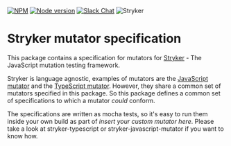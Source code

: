 [![NPM](https://img.shields.io/npm/dm/@stryker-mutator/mutator-specification.svg)](https://www.npmjs.com/package/@stryker-mutator/mutator-specification)
[![Node version](https://img.shields.io/node/v/@stryker-mutator/mutator-specification.svg)](https://img.shields.io/node/v/@stryker-mutator/mutator-specification.svg)
[![Slack Chat](https://img.shields.io/badge/slack-chat-brightgreen.svg?logo=slack)](https://join.slack.com/t/stryker-mutator/shared_invite/enQtOTUyMTYyNTg1NDQ0LTU4ODNmZDlmN2I3MmEyMTVhYjZlYmJkOThlNTY3NTM1M2QxYmM5YTM3ODQxYmJjY2YyYzllM2RkMmM1NjNjZjM)
![Stryker](https://github.com/stryker-mutator/stryker/raw/master/stryker-80x80.png)

# Stryker mutator specification

This package contains a specification for mutators for [Stryker](https://stryker-mutator.io) - The JavaScript mutation testing framework.

Stryker is language agnostic, examples of mutators are the [JavaScript mutator](https://github.com/stryker-mutator/stryker/tree/master/packages/javascript-mutator) and the [TypeScript mutator](https://github.com/stryker-mutator/stryker/tree/master/packages/typescript). However, they share a common set of mutators specified in this package. So this package defines a common set of specifications to which a mutator *could* conform.

The specifications are written as mocha tests, so it's easy to run them inside your own build as part of *insert your custom mutator here*. Please take a look at stryker-typescript or stryker-javascript-mutator if you want to know how.